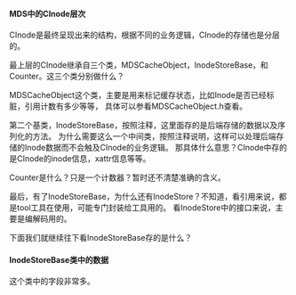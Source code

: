 #### MDS中的CInode层次
CInode是最终呈现出来的结构，根据不同的业务逻辑，CInode的存储也是分层的。

最上层的CInode继承自三个类，MDSCacheObject，InodeStoreBase，和Counter。这三个类分别做什么？

MDSCacheObject这个类，主要是用来标记缓存状态，比如Inode是否已经标脏，引用计数有多少等等，
具体可以参看MDSCacheObject.h查看。

第二个基类，InodeStoreBase，按照注释，这里面存的是后端存储的数据以及序列化的方法。
为什么需要这么一个中间类，按照注释说明，这样可以处理后端存储的Inode数据而不会触及CInode的业务逻辑。
那具体什么意思？CInode中存的是CInode的inode信息，xattr信息等等。

Counter是什么？只是一个计数器？暂时还不清楚准确的含义。


最后，有了InodeStoreBase，为什么还有InodeStore？不知道，看引用来说，都是tool工具在使用，可能专门封装给工具用的。
看InodeStore中的接口来说，主要是编解码用的。

下面我们就继续往下看InodeStoreBase存的是什么？

#### InodeStoreBase类中的数据

这个类中的字段非常多。
